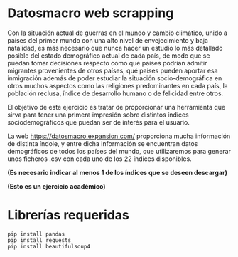 # Datosmacro web scrapping

Con la situación actual de guerras en el mundo y cambio climático, unido a países del primer mundo con una alto nivel de envejecimiento y baja natalidad, es más necesario que nunca hacer un estudio lo más detallado posible del estado demográfico actual de cada país, de modo que se puedan tomar decisiones respecto como que países podrían admitir migrantes provenientes de otros países, qué países pueden aportar esa inmigración además de poder estudiar la situación socio-demográfica en otros muchos aspectos como las religiones predominantes en cada país, la población reclusa, índice de desarrollo humano o de felicidad entre otros.

El objetivo de este ejercicio es tratar de proporcionar una herramienta que sirva para tener una primera impresión sobre distintos índices sociodemográficos que puedan ser de interés para el usuario. 

La web https://datosmacro.expansion.com/ proporciona mucha información de distinta índole, y entre dicha información se encuentran datos demográficos de todos los países del mundo, que utilizaremos para generar unos ficheros .csv con cada uno de los 22 índices disponibles.

**(Es necesario indicar al menos 1 de los índices que se deseen descargar)**

**(Esto es un ejercicio académico)**

# Librerías requeridas

```
pip install pandas
pip install requests
pip install beautifulsoup4
```
